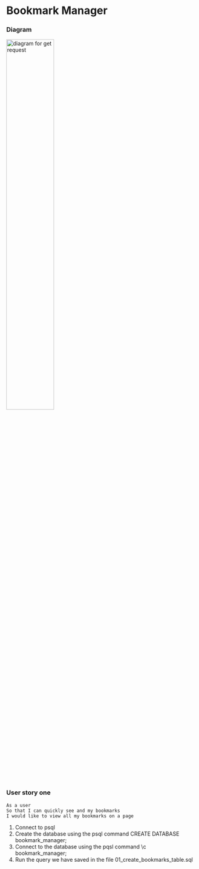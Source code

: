 # Bookmark Manager

### Diagram
<img src="https://user-images.githubusercontent.com/24737738/149948829-7e3e4ea8-ce1c-4a9e-b1f5-9deced96319f.JPG" alt="diagram for get request" width="50%">

### User story one
```
As a user
So that I can quickly see and my bookmarks
I would like to view all my bookmarks on a page
```
1. Connect to psql
2. Create the database using the psql command CREATE DATABASE bookmark_manager;
3. Connect to the database using the pqsl command \c bookmark_manager;
4. Run the query we have saved in the file 01_create_bookmarks_table.sql
